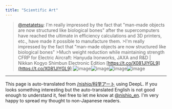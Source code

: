 ```yaml
---
title: "Scientific Art"
---
```


> [@metatetsu](https://twitter.com/metatetsu/status/1169072059273531393?s=21): I'm really impressed by the fact that "man-made objects are now structured like biological bones" after the supercomputers have reached the ultimate in efficiency calculations and 3D printers, etc., have made it possible to manufacture them. >I'm really impressed by the fact that "man-made objects are now structured like biological bones" >Much weight reduction while maintaining strength
> CFRP for Electric Aircraft: Hanyuda Ironworks, JAXA and R&D | Nikkan Kogyo Shimbun Electronic Edition [https://t.co/X081JlYGL9](https://t.co/X081JlYGL9)
> ![image](https://pbs.twimg.com/media/EDlg1p1UwAAu-cm.jpg)![image](https://pbs.twimg.com/media/EDlg1p0UEAEGw7t.jpg)![image](https://pbs.twimg.com/media/EDlg1p3UwAEGj22.png)![image](https://pbs.twimg.com/media/EDlg1p7UYAAxStn.png)


---
This page is auto-translated from [/nishio/科学アート](https://scrapbox.io/nishio/科学アート) using DeepL. If you looks something interesting but the auto-translated English is not good enough to understand it, feel free to let me know at [@nishio_en](https://twitter.com/nishio_en). I'm very happy to spread my thought to non-Japanese readers.